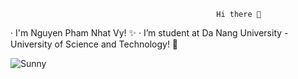                                                   Hi there 👋
· I'm Nguyen Pham Nhat Vy! ✨
· I’m student at Da Nang University - University of Science and Technology! 🌱



<picture>
 <source media="(prefers-color-scheme: dark)" srcset="https://co4la.vn/wp-content/uploads/2022/05/anh-dai-dien-co-4-la-1.jpg">
 <source media="(prefers-color-scheme: light)" srcset="https://co4la.vn/wp-content/uploads/2022/05/anh-dai-dien-co-4-la-1.jpg">
 <img alt="Sunny" src="https://co4la.vn/wp-content/uploads/2022/05/anh-dai-dien-co-4-la-1.jpg">
</picture>
